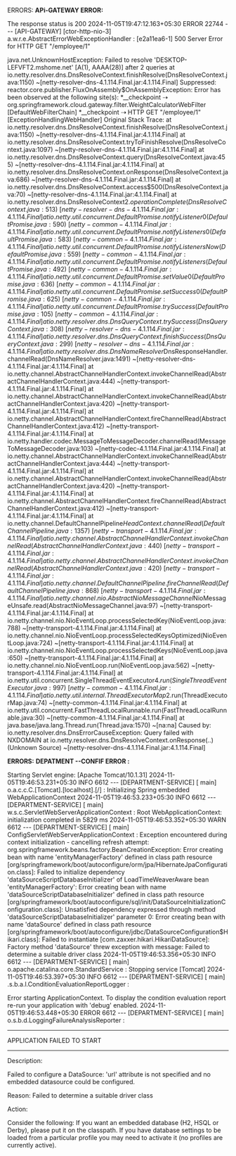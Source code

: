 ERRORS:
**APi-GATEWAY ERROR:**

The response status is 200
2024-11-05T19:47:12.163+05:30 ERROR 22744 --- [API-GATEWAY] [ctor-http-nio-3] a.w.r.e.AbstractErrorWebExceptionHandler : [e2a11ea6-1]  500 Server Error for HTTP GET "/employee/1"

java.net.UnknownHostException: Failed to resolve 'DESKTOP-LEFVFT2.mshome.net' [A(1), AAAA(28)] after 2 queries 
	at io.netty.resolver.dns.DnsResolveContext.finishResolve(DnsResolveContext.java:1150) ~[netty-resolver-dns-4.1.114.Final.jar:4.1.114.Final]
	Suppressed: reactor.core.publisher.FluxOnAssembly$OnAssemblyException: 
Error has been observed at the following site(s):
	*__checkpoint ⇢ org.springframework.cloud.gateway.filter.WeightCalculatorWebFilter [DefaultWebFilterChain]
	*__checkpoint ⇢ HTTP GET "/employee/1" [ExceptionHandlingWebHandler]
Original Stack Trace:
		at io.netty.resolver.dns.DnsResolveContext.finishResolve(DnsResolveContext.java:1150) ~[netty-resolver-dns-4.1.114.Final.jar:4.1.114.Final]
		at io.netty.resolver.dns.DnsResolveContext.tryToFinishResolve(DnsResolveContext.java:1097) ~[netty-resolver-dns-4.1.114.Final.jar:4.1.114.Final]
		at io.netty.resolver.dns.DnsResolveContext.query(DnsResolveContext.java:455) ~[netty-resolver-dns-4.1.114.Final.jar:4.1.114.Final]
		at io.netty.resolver.dns.DnsResolveContext.onResponse(DnsResolveContext.java:686) ~[netty-resolver-dns-4.1.114.Final.jar:4.1.114.Final]
		at io.netty.resolver.dns.DnsResolveContext.access$500(DnsResolveContext.java:70) ~[netty-resolver-dns-4.1.114.Final.jar:4.1.114.Final]
		at io.netty.resolver.dns.DnsResolveContext$2.operationComplete(DnsResolveContext.java:513) ~[netty-resolver-dns-4.1.114.Final.jar:4.1.114.Final]
		at io.netty.util.concurrent.DefaultPromise.notifyListener0(DefaultPromise.java:590) ~[netty-common-4.1.114.Final.jar:4.1.114.Final]
		at io.netty.util.concurrent.DefaultPromise.notifyListeners0(DefaultPromise.java:583) ~[netty-common-4.1.114.Final.jar:4.1.114.Final]
		at io.netty.util.concurrent.DefaultPromise.notifyListenersNow(DefaultPromise.java:559) ~[netty-common-4.1.114.Final.jar:4.1.114.Final]
		at io.netty.util.concurrent.DefaultPromise.notifyListeners(DefaultPromise.java:492) ~[netty-common-4.1.114.Final.jar:4.1.114.Final]
		at io.netty.util.concurrent.DefaultPromise.setValue0(DefaultPromise.java:636) ~[netty-common-4.1.114.Final.jar:4.1.114.Final]
		at io.netty.util.concurrent.DefaultPromise.setSuccess0(DefaultPromise.java:625) ~[netty-common-4.1.114.Final.jar:4.1.114.Final]
		at io.netty.util.concurrent.DefaultPromise.trySuccess(DefaultPromise.java:105) ~[netty-common-4.1.114.Final.jar:4.1.114.Final]
		at io.netty.resolver.dns.DnsQueryContext.trySuccess(DnsQueryContext.java:308) ~[netty-resolver-dns-4.1.114.Final.jar:4.1.114.Final]
		at io.netty.resolver.dns.DnsQueryContext.finishSuccess(DnsQueryContext.java:299) ~[netty-resolver-dns-4.1.114.Final.jar:4.1.114.Final]
		at io.netty.resolver.dns.DnsNameResolver$DnsResponseHandler.channelRead(DnsNameResolver.java:1491) ~[netty-resolver-dns-4.1.114.Final.jar:4.1.114.Final]
		at io.netty.channel.AbstractChannelHandlerContext.invokeChannelRead(AbstractChannelHandlerContext.java:444) ~[netty-transport-4.1.114.Final.jar:4.1.114.Final]
		at io.netty.channel.AbstractChannelHandlerContext.invokeChannelRead(AbstractChannelHandlerContext.java:420) ~[netty-transport-4.1.114.Final.jar:4.1.114.Final]
		at io.netty.channel.AbstractChannelHandlerContext.fireChannelRead(AbstractChannelHandlerContext.java:412) ~[netty-transport-4.1.114.Final.jar:4.1.114.Final]
		at io.netty.handler.codec.MessageToMessageDecoder.channelRead(MessageToMessageDecoder.java:103) ~[netty-codec-4.1.114.Final.jar:4.1.114.Final]
		at io.netty.channel.AbstractChannelHandlerContext.invokeChannelRead(AbstractChannelHandlerContext.java:444) ~[netty-transport-4.1.114.Final.jar:4.1.114.Final]
		at io.netty.channel.AbstractChannelHandlerContext.invokeChannelRead(AbstractChannelHandlerContext.java:420) ~[netty-transport-4.1.114.Final.jar:4.1.114.Final]
		at io.netty.channel.AbstractChannelHandlerContext.fireChannelRead(AbstractChannelHandlerContext.java:412) ~[netty-transport-4.1.114.Final.jar:4.1.114.Final]
		at io.netty.channel.DefaultChannelPipeline$HeadContext.channelRead(DefaultChannelPipeline.java:1357) ~[netty-transport-4.1.114.Final.jar:4.1.114.Final]
		at io.netty.channel.AbstractChannelHandlerContext.invokeChannelRead(AbstractChannelHandlerContext.java:440) ~[netty-transport-4.1.114.Final.jar:4.1.114.Final]
		at io.netty.channel.AbstractChannelHandlerContext.invokeChannelRead(AbstractChannelHandlerContext.java:420) ~[netty-transport-4.1.114.Final.jar:4.1.114.Final]
		at io.netty.channel.DefaultChannelPipeline.fireChannelRead(DefaultChannelPipeline.java:868) ~[netty-transport-4.1.114.Final.jar:4.1.114.Final]
		at io.netty.channel.nio.AbstractNioMessageChannel$NioMessageUnsafe.read(AbstractNioMessageChannel.java:97) ~[netty-transport-4.1.114.Final.jar:4.1.114.Final]
		at io.netty.channel.nio.NioEventLoop.processSelectedKey(NioEventLoop.java:788) ~[netty-transport-4.1.114.Final.jar:4.1.114.Final]
		at io.netty.channel.nio.NioEventLoop.processSelectedKeysOptimized(NioEventLoop.java:724) ~[netty-transport-4.1.114.Final.jar:4.1.114.Final]
		at io.netty.channel.nio.NioEventLoop.processSelectedKeys(NioEventLoop.java:650) ~[netty-transport-4.1.114.Final.jar:4.1.114.Final]
		at io.netty.channel.nio.NioEventLoop.run(NioEventLoop.java:562) ~[netty-transport-4.1.114.Final.jar:4.1.114.Final]
		at io.netty.util.concurrent.SingleThreadEventExecutor$4.run(SingleThreadEventExecutor.java:997) ~[netty-common-4.1.114.Final.jar:4.1.114.Final]
		at io.netty.util.internal.ThreadExecutorMap$2.run(ThreadExecutorMap.java:74) ~[netty-common-4.1.114.Final.jar:4.1.114.Final]
		at io.netty.util.concurrent.FastThreadLocalRunnable.run(FastThreadLocalRunnable.java:30) ~[netty-common-4.1.114.Final.jar:4.1.114.Final]
		at java.base/java.lang.Thread.run(Thread.java:1570) ~[na:na]
Caused by: io.netty.resolver.dns.DnsErrorCauseException: Query failed with NXDOMAIN
	at io.netty.resolver.dns.DnsResolveContext.onResponse(..)(Unknown Source) ~[netty-resolver-dns-4.1.114.Final.jar:4.1.114.Final]



**ERRORS:**
**DEPATMENT --CONFIF ERROR :**

Starting Servlet engine: [Apache Tomcat/10.1.31]
2024-11-05T19:46:53.231+05:30  INFO 6612 --- [DEPARTMENT-SERVICE] [           main] o.a.c.c.C.[Tomcat].[localhost].[/]       : Initializing Spring embedded WebApplicationContext
2024-11-05T19:46:53.233+05:30  INFO 6612 --- [DEPARTMENT-SERVICE] [           main] w.s.c.ServletWebServerApplicationContext : Root WebApplicationContext: initialization completed in 5829 ms
2024-11-05T19:46:53.352+05:30  WARN 6612 --- [DEPARTMENT-SERVICE] [           main] ConfigServletWebServerApplicationContext : Exception encountered during context initialization - cancelling refresh attempt: org.springframework.beans.factory.BeanCreationException: Error creating bean with name 'entityManagerFactory' defined in class path resource [org/springframework/boot/autoconfigure/orm/jpa/HibernateJpaConfiguration.class]: Failed to initialize dependency 'dataSourceScriptDatabaseInitializer' of LoadTimeWeaverAware bean 'entityManagerFactory': Error creating bean with name 'dataSourceScriptDatabaseInitializer' defined in class path resource [org/springframework/boot/autoconfigure/sql/init/DataSourceInitializationConfiguration.class]: Unsatisfied dependency expressed through method 'dataSourceScriptDatabaseInitializer' parameter 0: Error creating bean with name 'dataSource' defined in class path resource [org/springframework/boot/autoconfigure/jdbc/DataSourceConfiguration$Hikari.class]: Failed to instantiate [com.zaxxer.hikari.HikariDataSource]: Factory method 'dataSource' threw exception with message: Failed to determine a suitable driver class
2024-11-05T19:46:53.356+05:30  INFO 6612 --- [DEPARTMENT-SERVICE] [           main] o.apache.catalina.core.StandardService   : Stopping service [Tomcat]
2024-11-05T19:46:53.397+05:30  INFO 6612 --- [DEPARTMENT-SERVICE] [           main] .s.b.a.l.ConditionEvaluationReportLogger : 

Error starting ApplicationContext. To display the condition evaluation report re-run your application with 'debug' enabled.
2024-11-05T19:46:53.448+05:30 ERROR 6612 --- [DEPARTMENT-SERVICE] [           main] o.s.b.d.LoggingFailureAnalysisReporter   : 

***************************
APPLICATION FAILED TO START
***************************

Description:

Failed to configure a DataSource: 'url' attribute is not specified and no embedded datasource could be configured.

Reason: Failed to determine a suitable driver class


Action:

Consider the following:
	If you want an embedded database (H2, HSQL or Derby), please put it on the classpath.
	If you have database settings to be loaded from a particular profile you may need to activate it (no profiles are currently active).



